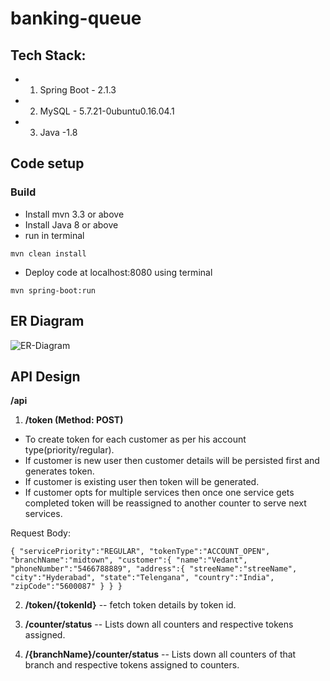 # banking-queue

## Tech Stack:
* 1. Spring Boot - 2.1.3
* 2. MySQL - 5.7.21-0ubuntu0.16.04.1
* 3. Java -1.8

## Code setup
### Build
* Install mvn 3.3 or above
* Install Java 8 or above
* run in terminal 
```
mvn clean install
```
* Deploy code at localhost:8080 using terminal
```
mvn spring-boot:run
```

## ER Diagram
![ER-Diagram](https://user-images.githubusercontent.com/46216991/54922853-0bb55080-4f2f-11e9-97ff-3624f4fc9747.png)


## API Design

**/api**

1. **/token (Method: POST)**

- To create token for each customer as per his account type(priority/regular). 
- If customer is new user then customer details will be persisted first and generates token.
- If customer is existing user then token will be generated.
- If customer opts for multiple services then once one service gets completed token will be reassigned to another counter to serve next services.

Request Body:

`{
    "servicePriority":"REGULAR",
    "tokenType":"ACCOUNT_OPEN",
    "branchName":"midtown",
    "customer":{
                "name":"Vedant",
                "phoneNumber":"5466788889",
                "address":{
                  "streeName":"streeName",
                  "city":"Hyderabad",
                  "state":"Telengana",
                  "country":"India",
                  "zipCode":"5600087"
          }
    }
} `

2. **/token/{tokenId}**
   -- fetch token details by token id.
   
3. **/counter/status**
   -- Lists down all counters and respective tokens assigned.
   
4. **/{branchName}/counter/status**
   -- Lists down all counters of that branch and respective tokens assigned to counters.
   



